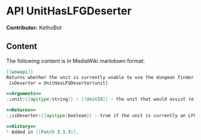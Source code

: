 # API UnitHasLFGDeserter

**Contributor:** KethoBot

## Content

The following content is in MediaWiki markdown format:

```mediawiki
{{wowapi}}
Returns whether the unit is currently unable to use the dungeon finder due to leaving a group prematurely.
 isDeserter = UnitHasLFGDeserter(unit)

==Arguments==
:;unit:{{apitype|string}} : [[UnitId]] - the unit that would assist (e.g., "player" or "target")

==Returns==
:;isDeserter:{{apitype|boolean}} - true if the unit is currently an LFG deserter (and hence unable to use the dungeon finder), false otherwise.

==History==
* Added in [[Patch 3.3.3]].
```